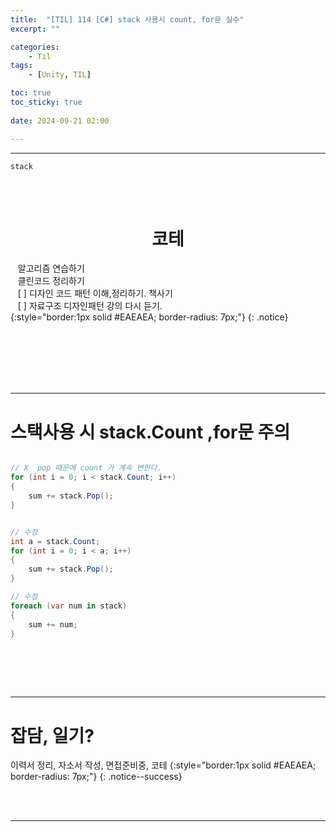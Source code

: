 ```yaml
---
title:  "[TIL] 114 [C#] stack 사용시 count, for문 실수"
excerpt: ""

categories:
    - Til
tags:
    - [Unity, TIL]

toc: true
toc_sticky: true
 
date: 2024-09-21 02:00

---
```

- - -

`stack` 

<BR><BR>

<center><H1>  코테 </H1></center>

&nbsp;&nbsp; 알고리즘 연습하기     
&nbsp;&nbsp; 클린코드 정리하기   
&nbsp;&nbsp; [ ] 디자인 코드 패턴 이해,정리하기. 책사기  
&nbsp;&nbsp; [ ] 자료구조 디자인패턴 강의 다시 듣기.   
{:style="border:1px solid #EAEAEA; border-radius: 7px;"}
{: .notice}  


<br><br><br><br><br>
- - - 

# 스택사용 시 stack.Count ,for문 주의

<div class="notice--primary" markdown="1"> 

```c# 

// X  pop 때문에 count 가 계속 변한다.
for (int i = 0; i < stack.Count; i++)
{
    sum += stack.Pop();
}


// 수정
int a = stack.Count;
for (int i = 0; i < a; i++)
{
    sum += stack.Pop();
}

// 수정
foreach (var num in stack)
{
    sum += num;
}



```
</div>


<br><br><br>
- - - 

# 잡담, 일기?
이력서 정리, 자소서 작성, 면접준비중, 코테
{:style="border:1px solid #EAEAEA; border-radius: 7px;"}
{: .notice--success}  

<br><br>
- - -
